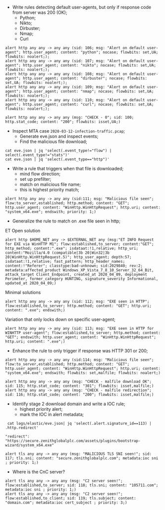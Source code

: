* Write rules detecting default user-agents, but only if response code from server was 200 (OK);
  * Python;
  * Nikto;
  * Dirbuster;
  * Nmap;
  * Curl

```
alert http any any -> any any (sid: 106; msg: "Alert on default user-agent"; http.user_agent; content: "python"; nocase; flowbits: set,UA; flowbits: noalert;);
alert http any any -> any any (sid: 107; msg: "Alert on default user-agent"; http.user_agent; content: "nikto"; nocase; flowbits: set,UA; flowbits: noalert;);
alert http any any -> any any (sid: 108; msg: "Alert on default user-agent"; http.user_agent; content: "dirbuster"; nocase; flowbits: set,UA; flowbits: noalert;);
alert http any any -> any any (sid: 109; msg: "Alert on default user-agent"; http.user_agent; content: "nmap"; nocase; flowbits: set,UA; flowbits: noalert;);
alert http any any -> any any (sid: 110; msg: "Alert on default user-agent"; http.user_agent; content: "curl"; nocase; flowbits: set,UA; flowbits: noalert;);

alert http any any -> any any (msg: "CHECK - 0"; sid: 100; http.stat_code; content: "200"; flowbits: isset,UA;)
```

* Inspect MTA case `2020-03-12-infection-traffic.pcap`;
    * Generate eve.json and inspect events;
    * Find the malicious file download;

```
cat eve.json | jq 'select(.event_type!="flow") | select(.event_type!="stats")'
cat eve.json | jq 'select(.event_type=="http")'
```

* Write a rule that triggers when that file is downloaded;
    * mind flow direction;
    * set up prefilter;
    * match on malicious file name;
    * this is highest priority match;

```
alert http any any -> any any (sid:111; msg: "Malicious file seen"; flow:to_server,established; http.method; content: "GET"; http.user_agent; content: "WinHttp.WinHttpRequest"; http.uri; content: "system_x64.exe"; endswith; priority: 1;)
```

* Generalize the rule to match on .exe file seen in http;

ET Open solution
```
alert http $HOME_NET any -> $EXTERNAL_NET any (msg:"ET INFO Request for EXE via WinHTTP M1"; flow:established,to_server; content:"GET"; http_method; content:".exe"; isdataat:!1,relative; http_uri; content:"Mozilla/4.0 (compatible|3b 20|Win32|3b 20|WinHttp.WinHttpRequest.5)"; http_user_agent; depth:57; isdataat:!1,relative; fast_pattern; http_header_names; content:!"Referer"; classtype:bad-unknown; sid:2029840; rev:2; metadata:affected_product Windows_XP_Vista_7_8_10_Server_32_64_Bit, attack_target Client_Endpoint, created_at 2020_04_09, deployment Perimeter, former_category HUNTING, signature_severity Informational, updated_at 2020_04_09;)
```

Minimal solutions

```
alert http any any -> any any (sid: 112; msg: "EXE seen in HTTP"; flow:established,to_server; http.method; content: "GET"; http.uri; content: ".exe"; endswith;)
```

Variation that only locks down on specific user-agent;

```
alert http any any -> any any (sid: 113; msg: "EXE seen in HTTP for WINHTTP user-agent"; flow:established,to_server; http.method; content: "GET"; endswith; http.user_agent; content: "WinHttp.WinHttpRequest"; http.uri; content: ".exe";)
```

* Enhance the rule to only trigger if response was HTTP 301 or 200;

```
alert http any any -> any any (sid:114; msg: "Malicious file seen"; flow:to_server,established; http.method; content: "GET"; http.user_agent; content: "WinHttp.WinHttpRequest"; http.uri; content: "system_x64.exe"; endswith; flowbits: set,malfile; flowbits: noalert;)

alert http any any -> any any (msg: "CHECK - malfile download OK"; sid: 115; http.stat_code; content: "301"; flowbits: isset,malfile;)
alert http any any -> any any (msg: "CHECK - malfile redirection"; sid: 116; http.stat_code; content: "200"; flowbits: isset,malfile;)
```

* Identify stage 2 download domain and write a IOC rule;
    * highest priority alert;
    * mark the IOC in alert metadata;

```
 cat logs/elastic/eve.json| jq 'select(.alert.signature_id==113) | .http.redirect'
```

```
"redirect": "https://secure.zenithglobalplc.com/assets/plugins/bootstrap-wizard/system_x64.exe"
```

```
alert tls any any -> any any (msg: "MALICIOUS TLS SNI seen!"; sid: 117; tls.sni; content: "secure.zenithglobalplc.com"; metadata:ioc sni ; priority: 1;)
```

* Where is the CnC server?

```
alert tls any any -> any any (msg: "C2 server seen!"; flow:established,to_server; sid: 118; tls.sni; content: "105711.com"; metadata:ioc sni ; priority: 1;)
alert tls any any -> any any (msg: "C2 server seen!"; flow:established,to_client; sid: 119; tls.subject; content: "domain.com"; metadata:ioc cert_subject ; priority: 3;)
```
